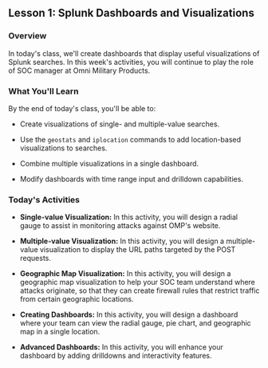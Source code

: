 ## Lesson 1: Splunk Dashboards and Visualizations 
 
### Overview

In today's class, we'll create dashboards that display useful visualizations of Splunk searches. In this week's activities, you will continue to play the role of SOC manager at Omni Military Products.
 
### What You'll Learn
 
By the end of today's class, you'll be able to:
 
- Create visualizations of single- and multiple-value searches. 

- Use the `geostats` and `iplocation` commands to add location-based visualizations to searches. 

- Combine multiple visualizations in a single dashboard. 

- Modify dashboards with time range input and drilldown capabilities.

### Today's Activities

* **Single-value Visualization:** In this activity, you will design a radial gauge to assist in monitoring attacks against OMP's website.

* **Multiple-value Visualization:** In this activity, you will design a multiple-value visualization to display the URL paths targeted by the POST requests.

* **Geographic Map Visualization:** In this activity, you will design a geographic map visualization to help your SOC team understand where attacks originate, so that they can create firewall rules that restrict traffic from certain geographic locations.

* **Creating Dashboards:** In this activity, you will design a dashboard where your team can view the radial gauge, pie chart, and geographic map in a single location.

* **Advanced Dashboards:** In this activity, you will enhance your dashboard by adding drilldowns and interactivity features.
